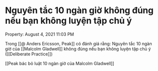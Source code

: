 # Nguyên tắc 10 ngàn giờ không đúng nếu bạn không luyện tập chủ ý

Property: August 4, 2021 11:03 PM

Trong [[@ Anders Ericsson, Peak]] có đánh giá rằng: Nguyên tắc 10 ngàn giờ của [[Malcolm Gladwell]] không đúng nếu bạn không luyện tập chủ ý ([[Deliberate Practice]])

[[Peak bác bỏ luật 10 ngàn giờ của Malcolm Gladwell]]